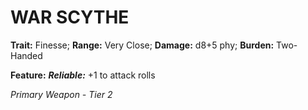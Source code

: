 # WAR SCYTHE

**Trait:** Finesse; **Range:** Very Close; **Damage:** d8+5 phy; **Burden:** Two-Handed

**Feature:** ***Reliable:*** +1 to attack rolls

*Primary Weapon - Tier 2*
